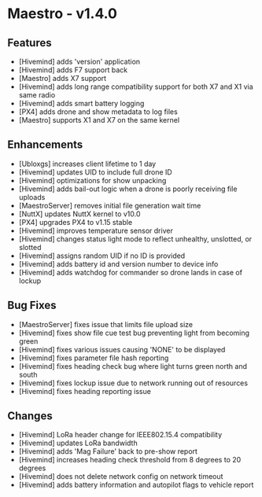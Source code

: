 # Maestro - v1.4.0

## Features

- [Hivemind] adds 'version' application
- [Hivemind] adds F7 support back
- [Maestro] adds X7 support
- [Hivemind] adds long range compatibility support for both X7 and X1 via same radio
- [Hivemind] adds smart battery logging
- [PX4] adds drone and show metadata to log files
- [Maestro] supports X1 and X7 on the same kernel

## Enhancements

- [Ubloxgs] increases client lifetime to 1 day
- [Hivemind] updates UID to include full drone ID
- [Hivemind] optimizations for show unpacking
- [Hivemind] adds bail-out logic when a drone is poorly receiving file uploads
- [MaestroServer] removes initial file generation wait time
- [NuttX] updates NuttX kernel to v10.0
- [PX4] upgrades PX4 to v1.15 stable
- [Hivemind] improves temperature sensor driver
- [Hivemind] changes status light mode to reflect unhealthy, unslotted, or slotted
- [Hivemind] assigns random UID if no ID is provided
- [Hivemind] adds battery id and version number to device info
- [Hivemind] adds watchdog for commander so drone lands in case of lockup

## Bug Fixes

- [MaestroServer] fixes issue that limits file upload size
- [Hivemind] fixes show file cue test bug preventing light from becoming green
- [Hivemind] fixes various issues causing 'NONE' to be displayed
- [Hivemind] fixes parameter file hash reporting
- [Hivemind] fixes heading check bug where light turns green north and south
- [Hivemind] fixes lockup issue due to network running out of resources
- [Hivemind] fixes heading reporting issue

## Changes

- [Hivemind] LoRa header change for IEEE802.15.4 compatibility
- [Hivemind] updates LoRa bandwidth
- [Hivemind] adds 'Mag Failure' back to pre-show report
- [Hivemind] increases heading check threshold from 8 degrees to 20 degrees
- [Hivemind] does not delete network config on network timeout
- [Hivemind] adds battery information and autopilot flags to vehicle report



